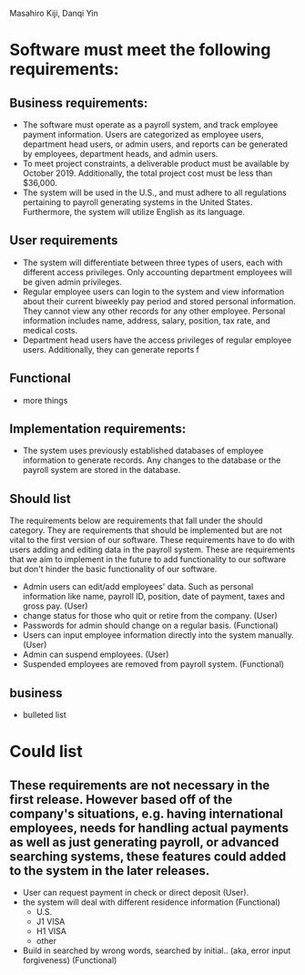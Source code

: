 Masahiro Kiji, Danqi Yin
# Software must meet the following requirements:
## Business requirements:
* The software must operate as a payroll system, and track employee payment information.  Users are categorized as employee users, department head users, or admin users, and reports can be generated by employees, department heads, and admin users.  
* To meet project constraints, a deliverable product must be available by October 2019. Additionally, the total project cost must be less than $36,000.
* The system will be used in the U.S., and must adhere to all regulations pertaining to payroll generating systems in the United States. Furthermore, the system will utilize English as its language.

## User requirements

* The system will differentiate between three types of users, each with different access privileges.  Only accounting department employees will be given admin privileges.
* Regular employee users can login to the system and view information about their current biweekly pay period and stored personal information.  They cannot view any other records for any other employee.  Personal information includes name, address, salary, position, tax rate, and medical costs.
* Department head users have the access privileges of regular employee users.  Additionally, they can generate reports f

## Functional
* more things

## Implementation requirements:

* The system uses previously established databases of employee information to generate records.  Any changes to the database or the payroll system are stored in the database.

## Should list
The requirements below are requirements that fall under the should category. They are requirements that should be implemented but are not vital to the first version of our software. These requirements have to do with users adding and editing data in the payroll system. These are requirements that we aim to implement in the future to add functionality to our software but don't hinder the basic functionality of our software.
* Admin users can edit/add employees' data. Such as personal information like name, payroll ID, position, date of payment, taxes and gross pay. (User)
* change status for those who quit or retire from the company. (User)
* Passwords for admin should change on a regular basis. (Functional)
* Users can input employee information directly into the system manually. (User)
* Admin can suspend employees. (User)
* Suspended employees are removed from payroll system. (Functional)




## business
* bulleted list

# Could list
## These requirements are not necessary in the first release. However based off of the company's situations, e.g. having international employees, needs for handling actual payments as well as just generating payroll, or advanced searching systems, these features could added to the system in the later releases.   

* User can request payment in check or direct deposit (User).  
* the system will deal with different residence information (Functional)
  * U.S.
  * J1 VISA
  * H1 VISA
  * other   
* Build in searched by wrong words, searched by initial.. (aka, error input forgiveness) (Functional) 
